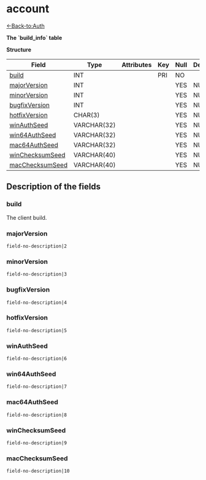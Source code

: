 # account

[<-Back-to:Auth](database-auth.md)

**The \`build_info\` table**

**Structure**

| Field                 | Type         | Attributes | Key | Null | Default           | Extra          | Comment    |
|-----------------------|--------------|------------|-----|------|-------------------|----------------|------------|
| [build][1]            | INT          |            | PRI | NO   |                   |                | Identifier |
| [majorVersion][2]     | INT          |            |     | YES  | NULL              |                |            |
| [minorVersion][3]     | INT          |            |     | YES  | NULL              |                |            |
| [bugfixVersion][4]    | INT          |            |     | YES  | NULL              |                |            |
| [hotfixVersion][5]    | CHAR(3)      |            |     | YES  | NULL              |                |            |
| [winAuthSeed][6]      | VARCHAR(32)  |            |     | YES  | NULL              |                |            |
| [win64AuthSeed][7]    | VARCHAR(32)  |            |     | YES  | NULL              |                |            |
| [mac64AuthSeed][8]    | VARCHAR(32)  |            |     | YES  | NULL              |                |            |
| [winChecksumSeed][9]  | VARCHAR(40)  |            |     | YES  | NULL              |                |            |
| [macChecksumSeed][10] | VARCHAR(40)  |            |     | YES  | NULL              |                |            |

[1]: #build
[2]: #majorversion
[3]: #minorversion
[4]: #bugfixversion
[5]: #hotfixversion
[6]: #winauthseed
[7]: #win64authseed
[8]: #mac64authseed
[9]: #winchecksumseed
[10]: #macchecksumseed

## Description of the fields

### build

The client build.

### majorVersion

`field-no-description|2`

### minorVersion

`field-no-description|3`

### bugfixVersion

`field-no-description|4`

### hotfixVersion

`field-no-description|5`

### winAuthSeed

`field-no-description|6`

### win64AuthSeed

`field-no-description|7`

### mac64AuthSeed

`field-no-description|8`

### winChecksumSeed

`field-no-description|9`

### macChecksumSeed

`field-no-description|10`
